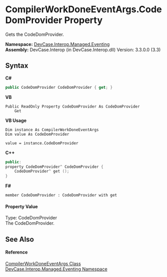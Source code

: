 # CompilerWorkDoneEventArgs.CodeDomProvider Property 
 

Gets the CodeDomProvider.

**Namespace:**&nbsp;<a href="N_DevCase_Interop_Managed_Eventing">DevCase.Interop.Managed.Eventing</a><br />**Assembly:**&nbsp;DevCase.Interop (in DevCase.Interop.dll) Version: 3.3.0.0 (3.3)

## Syntax

**C#**<br />
``` C#
public CodeDomProvider CodeDomProvider { get; }
```

**VB**<br />
``` VB
Public ReadOnly Property CodeDomProvider As CodeDomProvider
	Get
```

**VB Usage**<br />
``` VB Usage
Dim instance As CompilerWorkDoneEventArgs
Dim value As CodeDomProvider

value = instance.CodeDomProvider

```

**C++**<br />
``` C++
public:
property CodeDomProvider^ CodeDomProvider {
	CodeDomProvider^ get ();
}
```

**F#**<br />
``` F#
member CodeDomProvider : CodeDomProvider with get

```


#### Property Value
Type: CodeDomProvider<br />The CodeDomProvider.

## See Also


#### Reference
<a href="T_DevCase_Interop_Managed_Eventing_CompilerWorkDoneEventArgs">CompilerWorkDoneEventArgs Class</a><br /><a href="N_DevCase_Interop_Managed_Eventing">DevCase.Interop.Managed.Eventing Namespace</a><br />